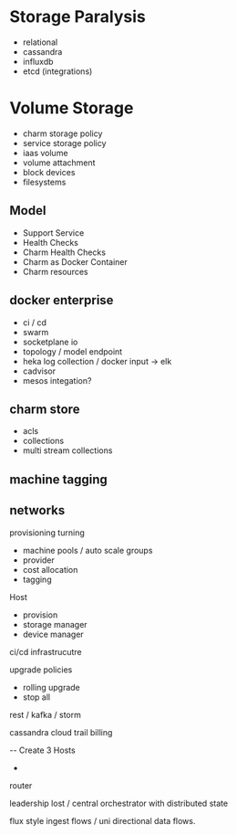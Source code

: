 
# Storage Paralysis

 - relational
 - cassandra
 - influxdb
 - etcd (integrations)

# Volume Storage

 - charm storage policy
 - service storage policy
 - iaas volume
 - volume attachment
 - block devices
 - filesystems
## Model

 - Support Service
 - Health Checks
 - Charm Health Checks
 - Charm as Docker Container
 - Charm resources

## docker enterprise

 - ci / cd
 - swarm
 - socketplane io
 - topology / model endpoint
 - heka log collection / docker input -> elk
 - cadvisor
 - mesos integation?

## charm store

 - acls
 - collections
 - multi stream collections


machine tagging
 -

networks
 -

provisioning turning

 - machine pools / auto scale groups
 - provider
 - cost allocation
 - tagging

Host

 - provision
 - storage manager
 - device manager


ci/cd infrastrucutre

upgrade policies
 - rolling upgrade
 - stop all


rest / kafka / storm

cassandra cloud trail
          billing

-- Create 3 Hosts

 -

router

leadership lost / central orchestrator with distributed state



flux style ingest flows / uni directional data flows.

